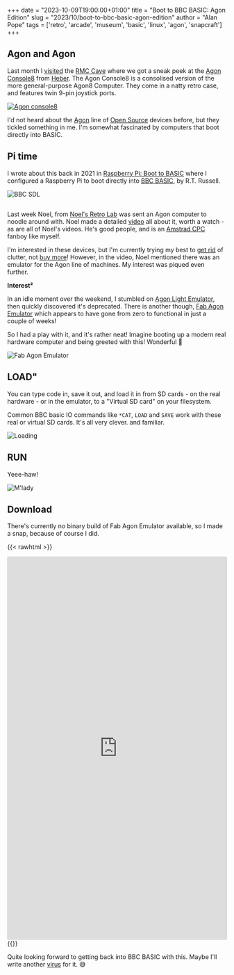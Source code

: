 +++
date = "2023-10-09T19:00:00+01:00"
title = "Boot to BBC BASIC: Agon Edition"
slug = "2023/10/boot-to-bbc-basic-agon-edition"
author = "Alan Pope"
tags = ['retro', 'arcade', 'museum', 'basic', 'linux', 'agon', 'snapcraft']
+++

## Agon and Agon

Last month I [visited](blog/2023/09/touching-joysticks/) the [RMC Cave](https://www.retrocollective.co.uk/the-cave.php) where we got a sneak peek at the [Agon Console8](https://heber.co.uk/agon-console8/) from [Heber](https://heber.co.uk/). The Agon Console8 is a consolised version of the more general-purpose Agon8 Computer. They come in a natty retro case, and features twin 9-pin joystick ports.

[![Agon console8](/blog/images/2023-09-23/IMG_3419.heic.png)](/blog/images/2023-09-23/IMG_3419.heic.png)

I'd not heard about the [Agon](https://www.thebyteattic.com/p/agon.html) line of [Open Source](https://github.com/TheByteAttic) devices before, but they tickled something in me. I'm somewhat fascinated by computers that boot directly into BASIC. 

## Pi time

I wrote about this back in 2021 in [Raspberry Pi: Boot to BASIC](/blog//2021/01/raspberry-pi-boot-to-basic) where I configured a Raspberry Pi to boot directly into [BBC BASIC](https://www.bbcbasic.co.uk/index.html), by R.T. Russell.

![BBC SDL](/blog/images/2021-01-25/bbcsdl.jpg)

## 

Last week Noel, from [Noel's Retro Lab](https://www.youtube.com/@NoelsRetroLab) was sent an Agon computer to noodle around with. Noel made a detailed [video](https://www.youtube.com/watch?v=CQ_C_RvJJ9A) all about it, worth a watch - as are all of Noel's videos. He's good people, and is an [Amstrad CPC](https://en.wikipedia.org/wiki/Amstrad_CPC) fanboy like myself. 

I'm interested in these devices, but I'm currently trying my best to [get rid](https://www.ebay.co.uk/usr/popeydc?) of clutter, not [buy more](https://www.pcbway.com/project/gifts_detail/Agon_light_3f7ffaa8.html)! However, in the video, Noel mentioned there was an emulator for the Agon line of machines. My interest was piqued even further. 

**Interest²**

In an idle moment over the weekend, I stumbled on [Agon Light Emulator](https://github.com/astralaster/agon-light-emulator), then quickly discovered it's deprecated. There is another though, [Fab Agon Emulator](https://github.com/tomm/fab-agon-emulator) which appears to have gone from zero to functional in just a couple of weeks!

So I had a play with it, and it's rather neat! Imagine booting up a modern real hardware computer and being greeted with this! Wonderful 🥰

![Fab Agon Emulator](/blog/images/2023-10-09/f-a-e.png)

## LOAD"

You can type code in, save it out, and load it in from SD cards - on the real hardware - or in the emulator, to a "Virtual SD card" on your filesystem.

Common BBC basic IO commands like `*CAT`, `LOAD` and `SAVE` work with these real or virtual SD cards. It's all very clever. and familiar.

![Loading](/blog/images/2023-10-09/loading.png)

## RUN

Yeee-haw!

![M'lady](/blog/images/2023-10-09/mlady.png)

## Download

There's currently no binary build of Fab Agon Emulator available, so I made a snap, because of course I did.

{{< rawhtml >}}
<center><iframe src="https://snapcraft.io/fab-agon-emulator/embedded?button=black&channels=true&summary=true&screenshot=true" frameborder="0" width="100%" height="880px" style="border: 1px solid #CCC; border-radius: 2px;"></iframe></center>
{{</ rawhtml >}}

Quite looking forward to getting back into BBC BASIC with this. Maybe I'll write another [virus](/blog/2023/09/a-virus-for-the-bbc-micro/) for it. 😅